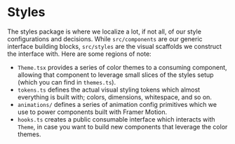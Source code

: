 # Styles

The styles package is where we localize a lot, if not all, of our style configurations and decisions. While `src/components` are our generic interface building blocks, `src/styles` are the visual scaffolds we construct the interface with. Here are some regions of note:

- `Theme.tsx` provides a series of color themes to a consuming component, allowing that component to leverage small slices of the styles setup (which you can find in `themes.ts`).
- `tokens.ts` defines the actual visual styling tokens which almost everything is built with; colors, dimensions, whitespace, and so on.
- `animations/` defines a series of animation config primitives which we use to power components built with Framer Motion.
- `hooks.ts` creates a public consumable interface which interacts with `Theme`, in case you want to build new components that leverage the color themes.
